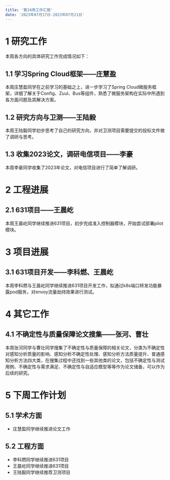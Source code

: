 ```yaml
---
title: '第24周工作汇报'
date: '2023年07月17日-2023年07月21日'
---
```


<!-- 只允许使用一级标题和二级标题 -->

# 1 研究工作

本周各方向的具体研究工作完成情况如下：

## 1.1 学习Spring Cloud框架——庄慧盈

本周庄慧盈同学在之前学习的基础之上，进一步学习了Spring Cloud微服务框架，详细了解关于Config、Zuul、Bus等组件，熟悉了微服务架构在实际中所遇到各方面问题及其解决方案。

## 1.2 研究方向与卫测——王陆毅

本周王陆毅同学初步思考了自己的研究方向，并对卫测项目需要提交的投标文件做了调研与思考。
## 1.3 收集2023论文，调研电信项目——李豪

本周李豪同学收集了2023年论文，对电信项目进行了简单了解调研。
# 2 工程进展

## 2.1 631项目——王晨屹

本周王晨屹同学继续推进631项目，初步完成准入控制器模块，开始尝试部署pilot模块。

# 3 项目进展

## 3.1 631项目开发——李科燃、王晨屹

本周李科燃与王晨屹同学继续推进631项目开发工作，拟通过k8s端口转发功能暴露pod服务，对envoy流量劫持效果进行测试。

# 4 其它工作

## 4.1 不确定性与质量保障论文搜集——张河、曹壮

本周张河同学与曹壮同学搜集了不确定性与质量保障的相关论文，分类为不确定性对感知分析质量的影响、感知分析不确定性处理、感知分析方法质量提升、普通感知分析方法四大类，在搜集过程中还找到一些其他类的论文，包括不确定性与测试用例、不确定性与需求满足、不确定性与自适应模型等等作为论文储备，可以作为后续的研究。

# 5 下周工作计划

## 5.1 学术方面

+ 庄慧盈同学继续推进论文工作

## 5.2 工程方面

+ 李科燃同学继续推进631项目
+ 王晨屹同学继续推进631项目
+ 王陆毅同学继续推荐卫测项目
